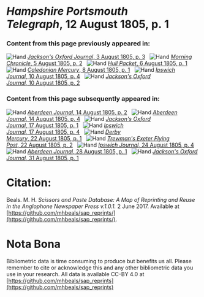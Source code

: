 # *Hampshire Portsmouth Telegraph*, 12 August 1805, p. 1  
  
### Content from this page previously appeared in:  
![Hand](http://scissorsandpaste.net/wp-content/uploads/2017/06/smallhandpointer.png) [*Jackson's Oxford Journal*, 3 August 1805, p. 3](https://mhbeals.github.io/sap_html/Jackson's-Oxford-Journal/Jackson's-Oxford-Journal-3-August-1805-p-3)  
![Hand](http://scissorsandpaste.net/wp-content/uploads/2017/06/smallhandpointer.png) [*Morning Chronicle*, 5 August 1805, p. 2](https://mhbeals.github.io/sap_html/Morning-Chronicle/Morning-Chronicle-5-August-1805-p-2)  
![Hand](http://scissorsandpaste.net/wp-content/uploads/2017/06/smallhandpointer.png) [*Hull Packet*, 6 August 1805, p. 1](https://mhbeals.github.io/sap_html/Hull-Packet/Hull-Packet-6-August-1805-p-1)  
![Hand](http://scissorsandpaste.net/wp-content/uploads/2017/06/smallhandpointer.png) [*Caledonian Mercury*, 8 August 1805, p. 1](https://mhbeals.github.io/sap_html/Caledonian-Mercury/Caledonian-Mercury-8-August-1805-p-1)  
![Hand](http://scissorsandpaste.net/wp-content/uploads/2017/06/smallhandpointer.png) [*Ipswich Journal*, 10 August 1805, p. 4](https://mhbeals.github.io/sap_html/Ipswich-Journal/Ipswich-Journal-10-August-1805-p-4)  
![Hand](http://scissorsandpaste.net/wp-content/uploads/2017/06/smallhandpointer.png) [*Jackson's Oxford Journal*, 10 August 1805, p. 2](https://mhbeals.github.io/sap_html/Jackson's-Oxford-Journal/Jackson's-Oxford-Journal-10-August-1805-p-2)  
  
### Content from this page subsequently appeared in:  
![Hand](http://scissorsandpaste.net/wp-content/uploads/2017/06/smallhandpointer.png) [*Aberdeen Journal*, 14 August 1805, p. 2](https://mhbeals.github.io/sap_html/Aberdeen-Journal/Aberdeen-Journal-14-August-1805-p-2)  
![Hand](http://scissorsandpaste.net/wp-content/uploads/2017/06/smallhandpointer.png) [*Aberdeen Journal*, 14 August 1805, p. 4](https://mhbeals.github.io/sap_html/Aberdeen-Journal/Aberdeen-Journal-14-August-1805-p-4)  
![Hand](http://scissorsandpaste.net/wp-content/uploads/2017/06/smallhandpointer.png) [*Jackson's Oxford Journal*, 17 August 1805, p. 1](https://mhbeals.github.io/sap_html/Jackson's-Oxford-Journal/Jackson's-Oxford-Journal-17-August-1805-p-1)  
![Hand](http://scissorsandpaste.net/wp-content/uploads/2017/06/smallhandpointer.png) [*Ipswich Journal*, 17 August 1805, p. 4](https://mhbeals.github.io/sap_html/Ipswich-Journal/Ipswich-Journal-17-August-1805-p-4)  
![Hand](http://scissorsandpaste.net/wp-content/uploads/2017/06/smallhandpointer.png) [*Derby Mercury*, 22 August 1805, p. 1](https://mhbeals.github.io/sap_html/Derby-Mercury/Derby-Mercury-22-August-1805-p-1)  
![Hand](http://scissorsandpaste.net/wp-content/uploads/2017/06/smallhandpointer.png) [*Trewman's Exeter Flying Post*, 22 August 1805, p. 2](https://mhbeals.github.io/sap_html/Trewman's-Exeter-Flying-Post/Trewman's-Exeter-Flying-Post-22-August-1805-p-2)  
![Hand](http://scissorsandpaste.net/wp-content/uploads/2017/06/smallhandpointer.png) [*Ipswich Journal*, 24 August 1805, p. 4](https://mhbeals.github.io/sap_html/Ipswich-Journal/Ipswich-Journal-24-August-1805-p-4)  
![Hand](http://scissorsandpaste.net/wp-content/uploads/2017/06/smallhandpointer.png) [*Aberdeen Journal*, 28 August 1805, p. 1](https://mhbeals.github.io/sap_html/Aberdeen-Journal/Aberdeen-Journal-28-August-1805-p-1)  
![Hand](http://scissorsandpaste.net/wp-content/uploads/2017/06/smallhandpointer.png) [*Jackson's Oxford Journal*, 31 August 1805, p. 1](https://mhbeals.github.io/sap_html/Jackson's-Oxford-Journal/Jackson's-Oxford-Journal-31-August-1805-p-1)  


# Citation: 

Beals. M. H. *Scissors and Paste Database: A Map of Reprinting and Reuse in the Anglophone Newspaper Press v.1.0.1.* 2 June 2017. Available at [https://github.com/mhbeals/sap_reprints/](https://github.com/mhbeals/sap_reprints/). 

# Nota Bona

Bibliometric data is time consuming to produce but benefits us all. Please remember to cite or acknowledge this and any other bibliometric data you use in your research. All data is available CC-BY 4.0 at [https://github.com/mhbeals/sap_reprints](https://github.com/mhbeals/sap_reprints)